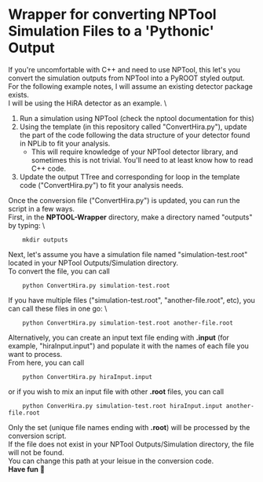 # Wrapper for converting NPTool Simulation Files to a 'Pythonic' Output
If you're uncomfortable with C++ and need to use NPTool, this let's you convert the simulation outputs from NPTool into a PyROOT styled output.
For the following example notes, I will assume an existing detector package exists. \
I will be using the HiRA detector as an example. \

1. Run a simulation using NPTool (check the nptool documentation for this) 
2. Using the template (in this repository called "ConvertHira.py"), update the part of the code following the data structure of your detector found in NPLib to fit your analysis.
	- This will require knowledge of your NPTool detector library, and sometimes this is not trivial. You'll need to at least know how to read C++ code.
3. Update the output TTree and corresponding for loop in the template code ("ConvertHira.py") to fit your analysis needs.

Once the conversion file ("ConvertHira.py") is updated, you can run the script in a few ways. \
First, in the **NPTOOL-Wrapper** directory, make a directory named "outputs" by typing: \
``` console
	mkdir outputs
```
Next, let's assume you have a simulation file named "simulation-test.root" located in your NPTool Outputs/Simulation directory. \
To convert the file, you can call
```console 
	python ConvertHira.py simulation-test.root
```
If you have multiple files ("simulation-test.root", "another-file.root", etc), you can call these files in one go: \
```console
	python ConvertHira.py simulation-test.root another-file.root
```
Alternatively, you can create an input text file ending with **.input** (for example, "hiraInput.input") and populate it with the names of each file you want to process.\
From here, you can call
```console
	python ConvertHira.py hiraInput.input
```
or if you wish to mix an input file with other **.root** files, you can call
```console 
	python ConverHira.py simulation-test.root hiraInput.input another-file.root
```
Only the set (unique file names ending with **.root**) will be processed by the conversion script. \
If the file does not exist in your NPTool Outputs/Simulation directory, the file will not be found. \
You can change this path at your leisue in the conversion code. \
**Have fun** :slightly_smiling_face:


